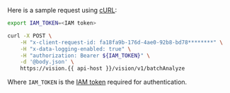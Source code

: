 Here is a sample request using [cURL](https://curl.haxx.se):

```bash
export IAM_TOKEN=<IAM token>

curl -X POST \
    -H "x-client-request-id: fa18fa9b-176d-4ae0-92b8-bd78********" \
    -H "x-data-logging-enabled: true" \
    -H "authorization: Bearer ${IAM_TOKEN}" \
    -d '@body.json' \
    https://vision.{{ api-host }}/vision/v1/batchAnalyze
```

Where `IAM_TOKEN` is the [IAM token](../../iam/operations/iam-token/create.md) required for authentication.
